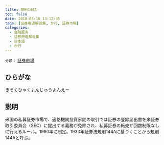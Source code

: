 ```yaml
---
title: 規則144A
toc: false
date: 2018-05-18 13:12:05
tags: [证券用语解说集, か行, 証券市場]
categories:
  - 金融服务
  - 证券用语解说集
  - 日本語
  - か行
---
```


`分類：` [証券市場](/tags/証券市場/)

## ひらがな

きそくひゃくよんじゅうよんえー

## 説明

米国の私募証券市場で、適格機関投資家間の取引では証券の登録届出書を米証券取引委員会（SEC）に提出する義務が免除され、私募証券の転売が回数制限なしに行えるルール。1990年に制定。1933年証券法規則144Aに基づくことから規則144Aと呼ぶ。
